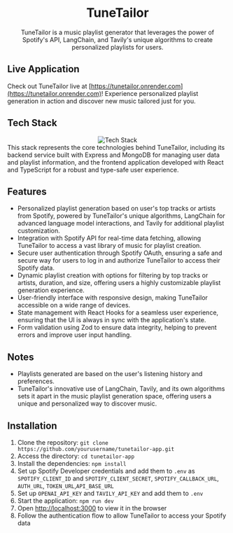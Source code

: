 <h1 align="center">
    TuneTailor
</h1>
<div align="center">
TuneTailor is a music playlist generator that leverages the power of Spotify's API, LangChain, and Tavily's unique algorithms to create personalized playlists for users.
</div>

## Live Application

Check out TuneTailor live at [https://tunetailor.onrender.com](https://tunetailor.onrender.com)! Experience personalized playlist generation in action and discover new music tailored just for you.

## Tech Stack
<div align="center">
    <img src="https://skillicons.dev/icons?i=typescript,react,mongodb,express" alt="Tech Stack">
</div>
This stack represents the core technologies behind TuneTailor, including its backend service built with Express and MongoDB for managing user data and playlist information, and the frontend application developed with React and TypeScript for a robust and type-safe user experience.

## Features

- Personalized playlist generation based on user's top tracks or artists from Spotify, powered by TuneTailor's unique algorithms, LangChain for advanced language model interactions, and Tavily for additional playlist customization.
- Integration with Spotify API for real-time data fetching, allowing TuneTailor to access a vast library of music for playlist creation.
- Secure user authentication through Spotify OAuth, ensuring a safe and secure way for users to log in and authorize TuneTailor to access their Spotify data.
- Dynamic playlist creation with options for filtering by top tracks or artists, duration, and size, offering users a highly customizable playlist generation experience.
- User-friendly interface with responsive design, making TuneTailor accessible on a wide range of devices.
- State management with React Hooks for a seamless user experience, ensuring that the UI is always in sync with the application's state.
- Form validation using Zod to ensure data integrity, helping to prevent errors and improve user input handling.

## Notes
- Playlists generated are based on the user's listening history and preferences.
- TuneTailor's innovative use of LangChain, Tavily, and its own algorithms sets it apart in the music playlist generation space, offering users a unique and personalized way to discover music.

## Installation

1. Clone the repository: `git clone https://github.com/yourusername/tunetailor-app.git`
2. Access the directory: `cd tunetailor-app`
3. Install the dependencies: `npm install`
4. Set up Spotify Developer credentials and add them to `.env` as `SPOTIFY_CLIENT_ID` and `SPOTIFY_CLIENT_SECRET`, `SPOTIFY_CALLBACK_URL`, `AUTH_URL`, `TOKEN_URL`,`API_BASE_URL`
5. Set up `OPENAI_API_KEY` and `TAVILY_API_KEY` and add them to `.env`
6. Start the application: `npm run dev`
7. Open [http://localhost:3000](http://localhost:3000) to view it in the browser
8. Follow the authentication flow to allow TuneTailor to access your Spotify data
